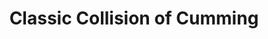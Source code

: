 ---
title: "Classic Collision of Cumming"
url: /cumming/classic-collision-of-cumming/
shop: car repair
---
